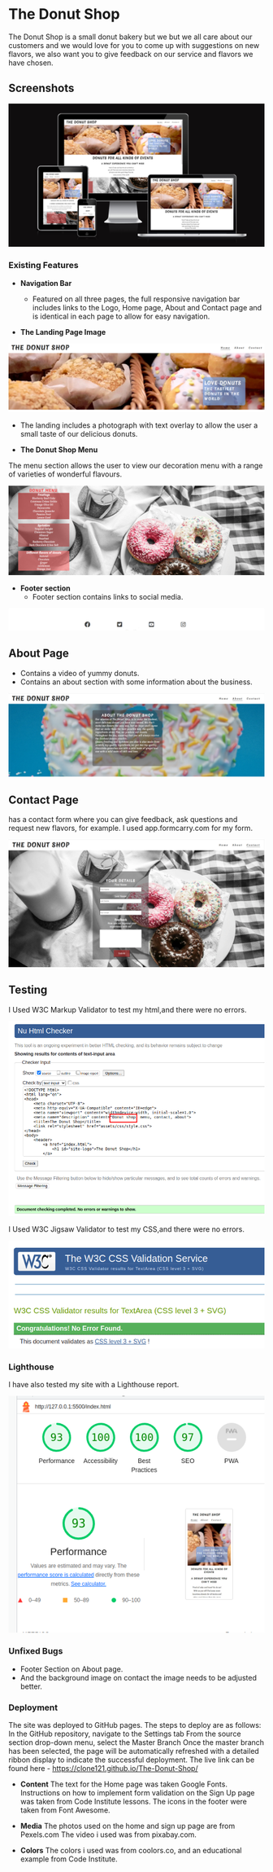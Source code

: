 
# The Donut Shop

The Donut Shop is a small donut bakery but we but we all care about our customers and we would love for you to come up with suggestions 
on new flavors, we also want you to give feedback on our service and flavors we have chosen.








## Screenshots

![App Screenshot](https://github.com/Clone121/The-Donut-Shop/blob/main/media/Responsive.png?raw=true)

### Existing Features

- __Navigation Bar__
    - Featured on all three pages, the full responsive navigation bar includes links to the Logo, Home page, About and Contact page and is identical in each page to allow for easy navigation.

- __The Landing Page Image__

![App Screenshot](https://github.com/Clone121/The-Donut-Shop/blob/main/media/DonutHeader.png?raw=true)

- The landing includes a photograph with text overlay to allow the user a small taste of our delicious donuts.


- __The Donut Shop Menu__
    
The menu section allows the user to view our decoration menu
with a range of varieties of wonderful flavours.

![App Screenshot](https://github.com/Clone121/The-Donut-Shop/blob/main/media/DonutMenu.png?raw=true)

- __Footer section__
    - Footer section contains links to social media.
  

![App Screenshot](https://github.com/Clone121/The-Donut-Shop/blob/main/media/Donut-Footer.png?raw=true)

## About Page
- Contains a video of yummy donuts.
- Contains an about section with some information about the business.

![App Screenshot](https://github.com/Clone121/The-Donut-Shop/blob/main/media/DonutAbout.png?raw=true)
## Contact Page
has a contact form
where you can give feedback, ask questions and request new flavors, for example.
I used app.formcarry.com for my form.

![App Screenshot](https://github.com/Clone121/The-Donut-Shop/blob/main/media/DonutContact.png?raw=true)

## Testing
I Used W3C Markup Validator to test my html,and there were no errors.

![App Screenshot](https://github.com/Clone121/The-Donut-Shop/blob/main/media/index-html-valid.png?raw=true)


I Used W3C Jigsaw Validator to test my CSS,and there were no errors.

![App Screenshot](https://github.com/Clone121/The-Donut-Shop/blob/main/media/CSS-valid.png?raw=true)


### Lighthouse
I have also tested my site with a Lighthouse report.

![App Screenshot](https://github.com/Clone121/The-Donut-Shop/blob/main/media/Main-page.png?raw=true)


### Unfixed Bugs
+ Footer Section on About page.
+ And the background image on contact the image needs to be adjusted better.


### Deployment
The site was deployed to GitHub pages. The steps to deploy are as follows:
In the GitHub repository, navigate to the Settings tab
From the source section drop-down menu, select the Master Branch
Once the master branch has been selected, the page will be automatically refreshed with a detailed ribbon display to indicate the successful deployment.
The live link can be found here - https://clone121.github.io/The-Donut-Shop/

+ __Content__
The text for the Home page was taken Google Fonts.
Instructions on how to implement form validation on the Sign Up page was taken from Code Institute lessons.
The icons in the footer were taken from Font Awesome.

+ __Media__
The photos used on the home and sign up page are from Pexels.com
The video i used was from pixabay.com.

+ __Colors__
The colors i used was from coolors.co, and an educational example from Code Institute.